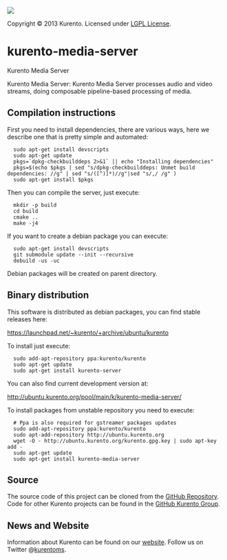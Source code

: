 [![][KurentoImage]][website]

Copyright © 2013 Kurento. Licensed under [LGPL License].

kurento-media-server
==========
Kurento Media Server

Kurento Media Server: Kurento Media Server processes audio and video streams,
doing composable pipeline-based processing of media.

Compilation instructions
------

First you need to install dependencies, there are various ways, here we describe
one that is pretty simple and automated:

```
  sudo apt-get install devscripts
  sudo apt-get update
  pkgs=`dpkg-checkbuilddeps 2>&1` || echo "Installing dependencies"
  pkgs=$(echo $pkgs | sed "s/dpkg-checkbuilddeps: Unmet build dependencies: //g" | sed "s/([^)]*)//g"|sed "s/,/ /g" )
  sudo apt-get install $pkgs
```

Then you can compile the server, just execute:

```
  mkdir -p build
  cd build
  cmake ..
  make -j4
```

If you want to create a debian package you can execute:

```
  sudo apt-get install devscripts
  git submodule update --init --recursive
  debuild -us -uc
```

Debian packages will be created on parent directory.

Binary distribution
-------------------

This software is distributed as debian packages, you can find stable releases
here:

https://launchpad.net/~kurento/+archive/ubuntu/kurento

To install just execute:

```
  sudo add-apt-repository ppa:kurento/kurento
  sudo apt-get update
  sudo apt-get install kurento-server
```

You can also find current development version at:

http://ubuntu.kurento.org/pool/main/k/kurento-media-server/

To install packages from unstable repository you need to execute:

```
  # Ppa is also required for gstreamer packages updates
  sudo add-apt-repository ppa:kurento/kurento
  sudo apt-add-repository http://ubuntu.kurento.org
  wget -O - http://ubuntu.kurento.org/kurento.gpg.key | sudo apt-key add -
  sudo apt-get update
  sudo apt-get install kurento-media-server
```

Source
------
The source code of this project can be cloned from the [GitHub Repository].
Code for other Kurento projects can be found in the [GitHub Kurento Group].

News and Website
----------------
Information about Kurento can be found on our [website].
Follow us on Twitter @[kurentoms].

[KurentoImage]: https://avatars1.githubusercontent.com/u/5392839?s=120
[LGPL License]: http://www.gnu.org/licenses/lgpl-2.1.html
[GitHub Repository]: https://github.com/kurento/kurento-media-server
[GitHub Kurento Group]: https://github.com/kurento
[website]: http://kurento.org
[kurentoms]: http://twitter.com/kurentoms

